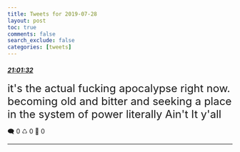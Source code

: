 ```yaml
---
title: Tweets for 2019-07-28
layout: post
toc: true
comments: false
search_exclude: false
categories: [tweets]
---
```



#### <a href = "https://twitter.com/deepfates/status/1155674692356755456">*21:01:32*</a>

<font size="5">it's the actual fucking apocalypse right now. becoming old and bitter and seeking a place in the system of power literally Ain't It y'all</font>



🗨️ 0 ♺ 0 🤍  0   

---
    
            
